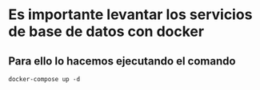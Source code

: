 # Es importante levantar los servicios de base de datos con docker

## Para ello lo hacemos ejecutando el comando

```
docker-compose up -d
```